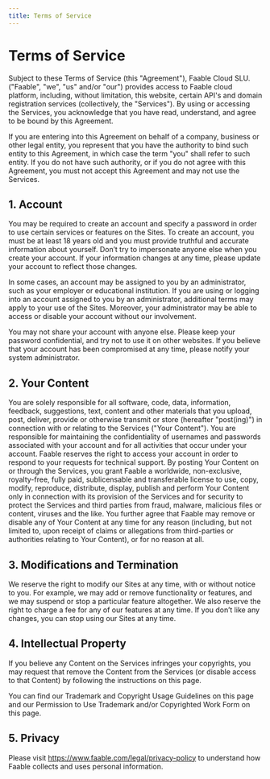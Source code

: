 ```yaml
---
title: Terms of Service
---
```


# Terms of Service

Subject to these Terms of Service (this "Agreement"), Faable Cloud SLU. ("Faable", "we", "us" and/or "our") provides access to Faable cloud platform, including, without limitation, this website, certain API's and domain registration services (collectively, the "Services"). By using or accessing the Services, you acknowledge that you have read, understand, and agree to be bound by this Agreement.

If you are entering into this Agreement on behalf of a company, business or other legal entity, you represent that you have the authority to bind such entity to this Agreement, in which case the term "you" shall refer to such entity. If you do not have such authority, or if you do not agree with this Agreement, you must not accept this Agreement and may not use the Services.

## 1. Account

You may be required to create an account and specify a password in order to use certain services or features on the Sites. To create an account, you must be at least 18 years old and you must provide truthful and accurate information about yourself. Don’t try to impersonate anyone else when you create your account. If your information changes at any time, please update your account to reflect those changes.

In some cases, an account may be assigned to you by an administrator, such as your employer or educational institution. If you are using or logging into an account assigned to you by an administrator, additional terms may apply to your use of the Sites. Moreover, your administrator may be able to access or disable your account without our involvement.

You may not share your account with anyone else. Please keep your password confidential, and try not to use it on other websites. If you believe that your account has been compromised at any time, please notify your system administrator.

## 2. Your Content

You are solely responsible for all software, code, data, information, feedback, suggestions, text, content and other materials that you upload, post, deliver, provide or otherwise transmit or store (hereafter "post(ing)") in connection with or relating to the Services ("Your Content"). You are responsible for maintaining the confidentiality of usernames and passwords associated with your account and for all activities that occur under your account. Faable reserves the right to access your account in order to respond to your requests for technical support. By posting Your Content on or through the Services, you grant Faable a worldwide, non-exclusive, royalty-free, fully paid, sublicensable and transferable license to use, copy, modify, reproduce, distribute, display, publish and perform Your Content only in connection with its provision of the Services and for security to protect the Services and third parties from fraud, malware, malicious files or content, viruses and the like. You further agree that Faable may remove or disable any of Your Content at any time for any reason (including, but not limited to, upon receipt of claims or allegations from third-parties or authorities relating to Your Content), or for no reason at all.

## 3. Modifications and Termination

We reserve the right to modify our Sites at any time, with or without notice to you. For example, we may add or remove functionality or features, and we may suspend or stop a particular feature altogether. We also reserve the right to charge a fee for any of our features at any time. If you don’t like any changes, you can stop using our Sites at any time.

## 4. Intellectual Property

If you believe any Content on the Services infringes your copyrights, you may request that remove the Content from the Services (or disable access to that Content) by following the instructions on this page.

You can find our Trademark and Copyright Usage Guidelines on this page and our Permission to Use Trademark and/or Copyrighted Work Form on this page.

## 5. Privacy

Please visit https://www.faable.com/legal/privacy-policy to understand how Faable collects and uses personal information.
